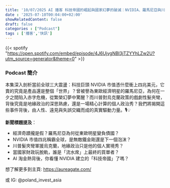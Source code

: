 ```yaml
---
title: '10/07/2025 AI 播客 科技帝國的崛起與國家幻夢的破滅：NVIDIA、羅馬尼亞與川普的政治豪賭'
date : '2025-07-10T00:04:00+02:00'
showRelatedContent: false
draft: false
categories : ["Podcast"]
tags : ['播客','快訊']
---
```

{{< spotify "https://open.spotify.com/embed/episode/4J6UjvgNBl3jTZYYhLZw2U?utm_source=generator&theme=0" >}}


### Podcast 簡介

本集深入剖析當前全球三大震盪：科技巨頭 NVIDIA 市值憑什麼衝上四兆美元，它賣的究竟是產品還是整個「世界」？曾被譽為東歐經濟明星的羅馬尼亞，為何在一夕之間陷入赤字危機，從繁榮幻夢中驚醒？而川普對烏克蘭政策的戲劇性髮夾彎，背後究竟是地緣政治的深思熟慮，還是一場精心計算的個人政治秀？我們將揭開這些事件背後，由人性、遠見與失誤交織而成的真實驅動力量。🎙️💡

**新聞標題提及**：

-   經濟奇蹟攏是假？羅馬尼亞為何從東歐明星變負債國？
-   NVIDIA 市值四兆稱霸全球，是無敵鐵金剛還是下一個泡沫？
-   川普髮夾彎軍援烏克蘭，地緣政治只是他的個人實境秀？
-   當國家財政玩脫軌，誰是「流水席」上最終的買單者？
-   AI 淘金熱背後，你看懂 NVIDIA 建立的「科技帝國」了嗎？

想了解更多到主頁: https://aureagate.com/

或 IG: @poland_invest_asia